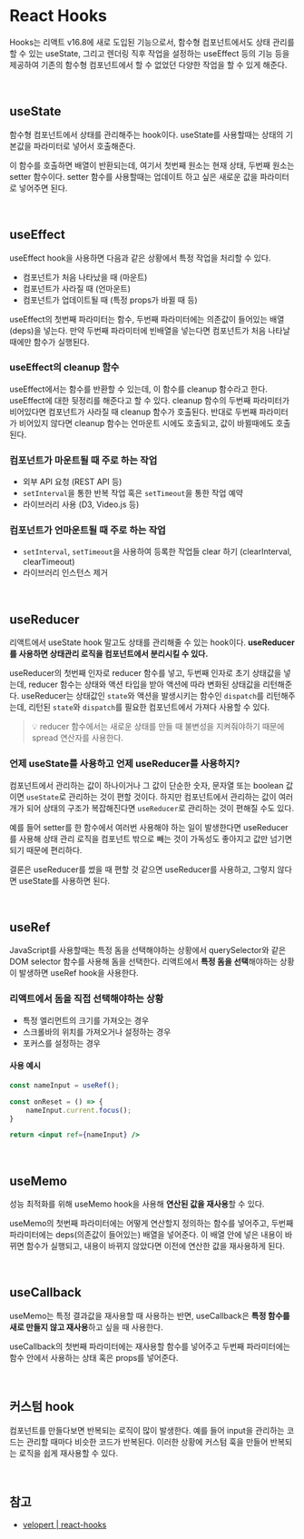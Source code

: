 # React Hooks
Hooks는 리액트 v16.8에 새로 도입된 기능으로서, 함수형 컴포넌트에서도 상태 관리를 할 수 있는 useState, 그리고 렌더링 직후 작업을 설정하는 useEffect 등의 기능 등을 제공하여 기존의 함수형 컴포넌트에서 할 수 없었던 다양한 작업을 할 수 있게 해준다.

<br>

## useState
함수형 컴포넌트에서 상태를 관리해주는 hook이다. useState를 사용할때는 상태의 기본값을 파라미터로 넣어서 호출해준다.

이 함수를 호출하면 배열이 반환되는데, 여기서 첫번째 원소는 현재 상태, 두번째 원소는 setter 함수이다. setter 함수를 사용할때는 업데이트 하고 싶은 새로운 값을 파라미터로 넣어주면 된다.

<br>

## useEffect
useEffect hook을 사용하면 다음과 같은 상황에서 특정 작업을 처리할 수 있다.

- 컴포넌트가 처음 나타났을 때 (마운트)
- 컴포넌트가 사라질 때 (언마운트)
- 컴포넌트가 업데이트될 때 (특정 props가 바뀔 때 등)

useEffect의 첫번째 파라미터는 함수, 두번째 파라미터에는 의존값이 들어있는 배열(deps)을 넣는다. 만약 두번째 파라미터에 빈배열을 넣는다면 컴포넌트가 처음 나타날때에만 함수가 실행된다.

### useEffect의 cleanup 함수
useEffect에서는 함수를 반환할 수 있는데, 이 함수를 cleanup 함수라고 한다. useEffect에 대한 뒷정리를 해준다고 할 수 있다. cleanup 함수의 두번째 파라미터가 비어있다면 컴포넌트가 사라질 때 cleanup 함수가 호출된다. 반대로 두번째 파라미터가 비어있지 않다면 cleanup 함수는 언마운트 시에도 호출되고, 값이 바뀔때에도 호출된다.

### 컴포넌트가 마운트될 때 주로 하는 작업
- 외부 API 요청 (REST API 등)
- `setInterval`을 통한 반복 작업 혹은 `setTimeout`을 통한 작업 예약
- 라이브러리 사용 (D3, Video.js 등)

### 컴포넌트가 언마운트될 때 주로 하는 작업
- `setInterval`, `setTimeout`을 사용하여 등록한 작업들 clear 하기
(clearInterval, clearTimeout)
- 라이브러리 인스턴스 제거

<br>

## useReducer
리액트에서 useState hook 말고도 상태를 관리해줄 수 있는 hook이다. **useReducer를 사용하면 상태관리 로직을 컴포넌트에서 분리시킬 수 있다.**

useReducer의 첫번째 인자로 reducer 함수를 넣고, 두번째 인자로 초기 상태값을 넣는데, reducer 함수는 상태와 액션 타입을 받아 액션에 따라 변화된 상태값을 리턴해준다. useReducer는 상태값인 `state`와 액션을 발생시키는 함수인 `dispatch`를 리턴해주는데, 리턴된 `state`와 `dispatch`를 필요한 컴포넌트에서 가져다 사용할 수 있다.

> 💡 reducer 함수에서는 새로운 상태를 만들 때 불변성을 지켜줘야하기 때문에 spread 연산자를 사용한다.

### 언제 useState를 사용하고 언제 useReducer를 사용하지?
컴포넌트에서 관리하는 값이 하나이거나 그 값이 단순한 숫자, 문자열 또는 boolean 값이면 `useState`로 관리하는 것이 편할 것이다. 하지만 컴포넌트에서 관리하는 값이 여러 개가 되어 상태의 구조가 복잡해진다면 `useReducer`로 관리하는 것이 편해질 수도 있다.

예를 들어 setter를 한 함수에서 여러번 사용해야 하는 일이 발생한다면 useReducer를 사용해 상태 관리 로직을 컴포넌트 밖으로 빼는 것이 가독성도 좋아지고 값만 넘기면 되기 때문에 편리하다.

결론은 useReducer를 썼을 때 편할 것 같으면 useReducer를 사용하고, 그렇지 않다면 useState를 사용하면 된다.

<br>

## useRef
JavaScript를 사용할때는 특정 돔을 선택해야하는 상황에서 querySelector와 같은 DOM selector 함수를 사용해 돔을 선택한다. 리액트에서 **특정 돔을 선택**해야하는 상황이 발생하면 useRef hook을 사용한다.

### 리액트에서 돔을 직접 선택해야하는 상황
- 특정 엘리먼트의 크기를 가져오는 경우
- 스크롤바의 위치를 가져오거나 설정하는 경우
- 포커스를 설정하는 경우

#### 사용 예시
```jsx
const nameInput = useRef();

const onReset = () => {
	nameInput.current.focus();
}

return <input ref={nameInput} />
```

<br>

## useMemo
성능 최적화를 위해 useMemo hook을 사용해 **연산된 값을 재사용**할 수 있다.

useMemo의 첫번째 파라미터에는 어떻게 연산할지 정의하는 함수를 넣어주고, 두번째 파라미터에는 deps(의존값이 들어있는) 배열을 넣어준다. 이 배열 안에 넣은 내용이 바뀌면 함수가 실행되고, 내용이 바뀌지 않았다면 이전에 연산한 값을 재사용하게 된다.

<br>

## useCallback
useMemo는 특정 결과값을 재사용할 때 사용하는 반면, useCallback은 **특정 함수를 새로 만들지 않고 재사용**하고 싶을 때 사용한다.

useCallback의 첫번째 파라미터에는 재사용할 함수를 넣어주고 두번째 파라미터에는 함수 안에서 사용하는 상태 혹은 props를 넣어준다.

<br>

## 커스텀 hook
컴포넌트를 만들다보면 반복되는 로직이 많이 발생한다. 예를 들어 input을 관리하는 코드는 관리할 때마다 비슷한 코드가 반복된다. 이러한 상황에 커스텀 훅을 만들어 반복되는 로직을 쉽게 재사용할 수 있다.


<br>

## 참고
- [velopert | react-hooks](https://velog.io/@velopert/react-hooks#1-usestate)